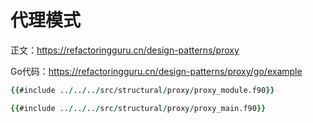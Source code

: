 # 代理模式

正文：https://refactoringguru.cn/design-patterns/proxy

Go代码：https://refactoringguru.cn/design-patterns/proxy/go/example

```fortran
{{#include ../../../src/structural/proxy/proxy_module.f90}}
```

```fortran
{{#include ../../../src/structural/proxy/proxy_main.f90}}
```